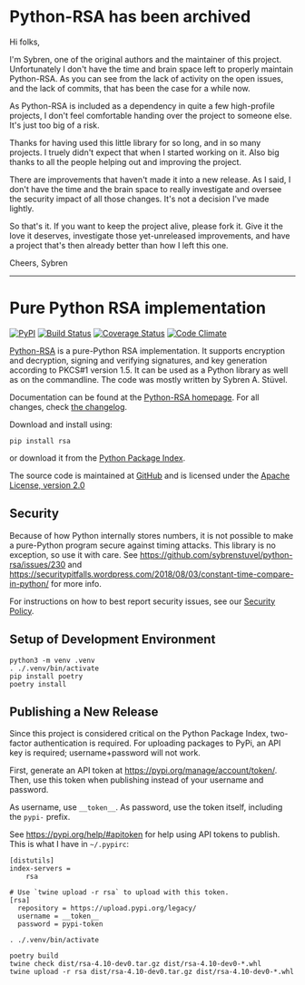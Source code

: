 # Python-RSA has been archived

Hi folks,

I'm Sybren, one of the original authors and the maintainer of this project.
Unfortunately I don't have the time and brain space left to properly maintain
Python-RSA. As you can see from the lack of activity on the open issues, and the
lack of commits, that has been the case for a while now.

As Python-RSA is included as a dependency in quite a few high-profile projects,
I don't feel comfortable handing over the project to someone else. It's just too
big of a risk.

Thanks for having used this little library for so long, and in so many projects.
I truely didn't expect that when I started working on it. Also big thanks to all
the people helping out and improving the project.

There are improvements that haven't made it into a new release. As I said, I
don't have the time and the brain space to really investigate and oversee the
security impact of all those changes. It's not a decision I've made lightly.

So that's it. If you want to keep the project alive, please fork it. Give it the
love it deserves, investigate those yet-unreleased improvements, and have a
project that's then already better than how I left this one.

Cheers,
Sybren


---------------------------------------------

# Pure Python RSA implementation

[![PyPI](https://img.shields.io/pypi/v/rsa.svg)](https://pypi.org/project/rsa/)
[![Build Status](https://travis-ci.org/sybrenstuvel/python-rsa.svg?branch=master)](https://travis-ci.org/sybrenstuvel/python-rsa)
[![Coverage Status](https://coveralls.io/repos/github/sybrenstuvel/python-rsa/badge.svg?branch=master)](https://coveralls.io/github/sybrenstuvel/python-rsa?branch=master)
[![Code Climate](https://api.codeclimate.com/v1/badges/a99a88d28ad37a79dbf6/maintainability)](https://codeclimate.com/github/codeclimate/codeclimate/maintainability)

[Python-RSA](https://stuvel.eu/rsa) is a pure-Python RSA implementation. It supports
encryption and decryption, signing and verifying signatures, and key
generation according to PKCS#1 version 1.5. It can be used as a Python
library as well as on the commandline. The code was mostly written by
Sybren A.  Stüvel.

Documentation can be found at the [Python-RSA homepage](https://stuvel.eu/rsa). For all changes, check [the changelog](https://github.com/sybrenstuvel/python-rsa/blob/master/CHANGELOG.md).

Download and install using:

    pip install rsa

or download it from the [Python Package Index](https://pypi.org/project/rsa/).

The source code is maintained at [GitHub](https://github.com/sybrenstuvel/python-rsa/) and is
licensed under the [Apache License, version 2.0](https://www.apache.org/licenses/LICENSE-2.0)

## Security

Because of how Python internally stores numbers, it is not possible to make a pure-Python program secure against timing attacks. This library is no exception, so use it with care. See https://github.com/sybrenstuvel/python-rsa/issues/230 and https://securitypitfalls.wordpress.com/2018/08/03/constant-time-compare-in-python/ for more info.

For instructions on how to best report security issues, see our [Security Policy](https://github.com/sybrenstuvel/python-rsa/blob/main/SECURITY.md).

## Setup of Development Environment

```
python3 -m venv .venv
. ./.venv/bin/activate
pip install poetry
poetry install
```

## Publishing a New Release

Since this project is considered critical on the Python Package Index,
two-factor authentication is required. For uploading packages to PyPi, an API
key is required; username+password will not work.

First, generate an API token at https://pypi.org/manage/account/token/. Then,
use this token when publishing instead of your username and password.

As username, use `__token__`.
As password, use the token itself, including the `pypi-` prefix.

See https://pypi.org/help/#apitoken for help using API tokens to publish. This
is what I have in `~/.pypirc`:

```
[distutils]
index-servers =
    rsa

# Use `twine upload -r rsa` to upload with this token.
[rsa]
  repository = https://upload.pypi.org/legacy/
  username = __token__
  password = pypi-token
```

```
. ./.venv/bin/activate

poetry build
twine check dist/rsa-4.10-dev0.tar.gz dist/rsa-4.10-dev0-*.whl
twine upload -r rsa dist/rsa-4.10-dev0.tar.gz dist/rsa-4.10-dev0-*.whl
```
